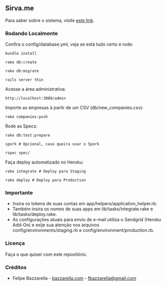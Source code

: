 ## Sirva.me

Para saber sobre o sistema, visite [este link](http://felipebazzarella.wordpress.com/2012/04/23/nasceu-meu-primeiro-filho-conheca-o-sirva-me).

### Rodando Localmente

Confira o config/database.yml, veja se está tudo certo e rode:
	
	bundle install

	rake db:create

	rake db:migrate

	rails server thin

Acesse a área administrativa:

	http://localhost:3000/admin

Importe as empresas à partir de um CSV (db/new_companies.csv):

	rake companies:push

Rode as Specs:

	rake db:test:prepare

	spork # Opcional, caso queira usar o Spork

	rspec spec/

Faça deploy automatizado no Heroku:

	rake integrate # Deploy para Staging

	rake deploy # Deploy para Production

### Importante

* Insira os tokens de suas contas em app/helpers/application_helper.rb.
* Também insira os nomes de suas apps em lib/tasks/integrate.rake e lib/tasks/deploy.rake.
* As configurações atuais para envio de e-mail utiliza o Sendgrid (Heroku Add-On) e exije sua atenção nos arquivos config/environments/staging.rb e config/environment/production.rb.

### Licença

Faça o que quiser com este repositório.

### Créditos

* Felipe Bazzarella - [bazzarella.com](http://bazzarella.com) - fbazzarella@gmail.com